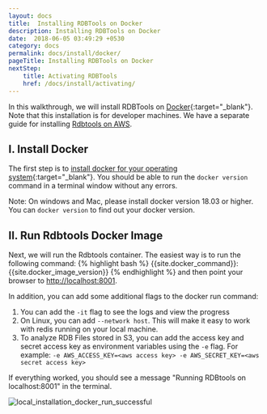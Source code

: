 ```yaml
---
layout: docs
title:  Installing RDBTools on Docker
description: Installing RDBTools on Docker
date:  2018-06-05 03:49:29 +0530
category: docs
permalink: docs/install/docker/
pageTitle: Installing RDBTools on Docker
nextStep:
    title: Activating RDBTools
    href: /docs/install/activating/
---
```

In this walkthrough, we will install RDBTools on [Docker](https://www.docker.com/){:target="_blank"}. Note that this installation is for developer machines. We have a separate guide for installing [Rdbtools on AWS](/docs/rdbtools-docker-installation-ec2/).

## I. Install Docker

The first step is to [install docker for your operating system](https://docs.docker.com/install/){:target="_blank"}. You should be able to run the `docker version` command in a terminal window without any errors.

Note: On windows and Mac, please install docker version 18.03 or higher. You can `docker version` to find out your docker version.

## II. Run Rdbtools Docker Image

Next, we will run the Rdbtools container. The easiest way is to run the following command:
{% highlight bash %}
{{site.docker_command}}:{{site.docker_image_version}}
{% endhighlight %}
and then point your browser to <a href="http://localhost:8001" target="_blank">http://localhost:8001</a>.


In addition, you can add some additional flags to the docker run command:

1. You can add the `-it` flag to see the logs and view the progress
1. On Linux, you can add `--network host`. This will make it easy to work with redis running on your local machine.
1. To analyze RDB Files stored in S3, you can add the access key and secret access key as environment variables using the `-e` flag. For example: `-e AWS_ACCESS_KEY=<aws access key> -e AWS_SECRET_KEY=<aws secret access key>`

If everything worked, you should see a message "Running RDBtools on localhost:8001" in the terminal.

![local_installation_docker_run_successful](/images/ri/local_installation_docker_run_successful.png)
